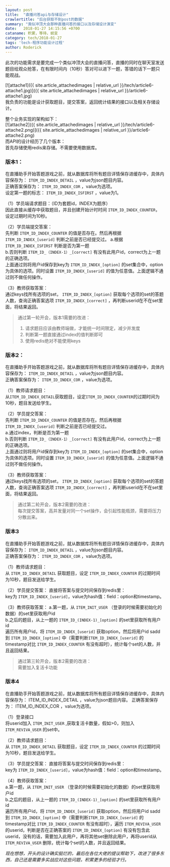 ```yaml
---
layout: post
title:  "直播问答api与存储设计"
crawlertitle: "后台获取不到post的数据"
summary: "类似冲顶大会那种直播问答的接口以及存储设计演变"
date:   2018-01-27 14:15:56 +0700
cataname: 积累，等待，蜕变
category: tech/2018-01-27
tags: 'tech-程序功能设计过程'
author: Roderick
---
```

此次的功能需求是要完成一个类似冲顶大会的直播问答，直播的同时在聊天室发送题目给观众抢答，在有限时间内（10秒）答对可以进下一题，答错的话下一题只能观战。  

[![attache1]({{ site.article_attachedimages | relative_url }}/tech/article6-attache1.jpg)]({{ site.article_attachedimages | relative_url }}/article6-attache1.jpg)  
我负责的功能是设计获取题目，提交答案，返回统计结果的接口以及相关存储设计。  

整个业务实现的架构如下：  
[![attache2]({{ site.article_attachedimages | relative_url }}/tech/article6-attache2.png)]({{ site.article_attachedimages | relative_url }}/article6-attache2.png)   
而API的设计经历了几个版本：  
首先存储使用redis来存储。不需要使用数据库。  
### 版本1： ###
在直播助手开始答题游戏之前，就从数据库将所有题目详情保存进缓存中，具体内容保存为： `ITEM_ID_INDEX_DETAIL` ，value为json题目内容。  
正确答案保存为： `ITEM_ID_INDEX_COR` ，value为选项。  
设定第一题的标志： `ITEM_ID_INDEX_ISFIRST` ，value为1。 
 
（1）学员端请求题目：（ID为套题id，INDEX为题序）    
因此直接从缓存中获取题目，并且创建开始计时时间 `ITEM_ID_INDEX_COUNTER`，设定过期时间为10秒。  

（2）学员端提交答案：  
先判断 `ITEM_ID_INDEX_COUNTER` 的值是否存在。然后再根据 `ITEM_ID_INDEX_[userid]` 判断之前是否已经提交过。
a.根据 `ITEM_ID_INDEX_ISFIRST` 判断是否为第一题  
b.否则判断 `ITEM_ID_（INDEX-1）_[correct]` 有没有此用户id，correct为上一题的正确选项。  
上面通过则将用户id保存到key为 `ITEM_ID_INDEX_[option]` 的set集合中，option为具体的选项。同时设置 `ITEM_ID_INDEX_[userid]` 的值为任意值。上面逻辑不通过则不做任何操作。  

（3）教师获取答案：  
通过keys找所有选项的set， `ITEM_ID_INDEX_[option]` 获取每个选项的set的答题人数，查询正确答案选项 `ITEM_ID_INDEX_[correct]` ，再判断userid在不在set里面，将结果返回。

> 通过第一轮开会，版本1需要的改进：  
> 1. 请求题目应该由教师端做，才能统一时间限定，减少并发度   
> 2. 判断第一题直接通过index的值判断即可  
> 3. 使用redis绝对不能使用keys

### 版本2： ###
在直播助手开始答题游戏之前，就从数据库将所有题目详情保存进缓存中，具体内容保存为： `ITEM_ID_INDEX_DETAIL` ，value为json题目内容。  
正确答案保存为： `ITEM_ID_INDEX_COR` ，value为选项。

（1）教师请求题目：  
从`ITEM_ID_INDEX_DETAIL`获取题目，设定`ITEM_ID_INDEX_COUNTER`的过期时间为10秒，题目发送给学生。

（2）学员提交答案：  
先判断 `ITEM_ID_INDEX_COUNTER` 的值是否存在。然后再根据 `ITEM_ID_INDEX_[userid]` 判断之前是否已经提交过。    
a.通过index，判断是否为第一题   
b.否则判断 `ITEM_ID_（INDEX-1）_[correct]` 有没有此用户id，correct为上一题的正确选项。  
上面通过则将用户id保存到key为 `ITEM_ID_INDEX_[option]` 的set集合中，option为具体的选项。同时设置 `ITEM_ID_INDEX_[userid]` 的值为任意值。上面逻辑不通过则不做任何操作。

（3）教师获取答案：  
通过keys找所有选项的set， `ITEM_ID_INDEX_[option]` 获取每个选项的set的答题人数，查询正确答案选项 `ITEM_ID_INDEX_[correct]` ，再判断userid在不在set里面，将结果返回。

> 通过第二轮开会，版本2需要的改进：  
> 每次提交答案，高并发量对同一个set操作，会引起性能瓶颈，需要将压力分散出来。   

### 版本3 ###
在直播助手开始答题游戏之前，就从数据库将所有题目详情保存进缓存中，具体内容保存为： `ITEM_ID_INDEX_DETAIL` ，value为json题目内容。  
正确答案保存为： `ITEM_ID_INDEX_COR` ，value为选项。

（1）教师请求题目：  
从 `ITEM_ID_INDEX_DETAIL` 获取题目，设定 `ITEM_ID_INDEX_COUNTER` 的过期时间为10秒，题目发送给学生。

（2）学员提交答案：
直接将答案与提交时间保存到redis里：  
key为 `ITEM_ID_INDEX_[userid]`，value为hash值：field：option和timestamp。

（3）教师获取答案：
a.第一题，从 `ITEM_INIT_USER` （登录的时候需要初始化的数据）的set里获取用户id   
b.之后的题目，从上一题的 `ITEM_ID_(INDEX-1)_[option]` 的set里获取所有用户id    
遍历所有用户id，将 `ITEM_ID_INDEX_[userid]` 获取option，然后将用户id sadd到 `ITEM_ID_INDEX_[option]` 中（需要判断`ITEM_ID_INDEX_[userid]` 的timestamp对比 `ITEM_ID_INDEX_COUNTER` 有没有超时），统计每个set的人数，并且返回结果。

> 通过第三轮开会，版本2需要的改进：  
> 需要加入复活卡功能

### 版本4 ###
在直播助手开始答题游戏之前，就从数据库将所有题目详情保存进缓存中，具体内容保存为： ITEM_ID_INDEX_DETAIL ，value为json题目内容。
正确答案保存为： ITEM_ID_INDEX_COR ，value为选项。

（1）登录接口  
将userid加入 `ITEM_INIT_USER` ,获取复活卡数量，假如>0，则加入 `ITEM_REVIVA_USER` 的set中。

（2）教师请求题目：  
从 `ITEM_ID_INDEX_DETAIL` 获取题目，设定 `ITEM_ID_INDEX_COUNTER` 的过期时间为10秒，题目发送给学生。

（3）学员提交答案：
直接将答案与提交时间保存到redis里：  
key为 `ITEM_ID_INDEX_[userid]`，value为hash值：field：option和timestamp。

（4）教师获取答案：  
a.第一题，从 `ITEM_INIT_USER` （登录的时候需要初始化的数据）的set里获取用户id  
b.之后的题目，从上一题的 `ITEM_ID_(INDEX-1)_[option]` 的set里获取所有用户id  
遍历所有用户id，将 `ITEM_ID_INDEX_[userid]` 获取option，然后将用户id sadd到 `ITEM_ID_INDEX_[option]` 中（需要判断`ITEM_ID_INDEX_[userid]` 的timestamp对比 `ITEM_ID_INDEX_COUNTER` 有没有超时），遍历 `ITEM_REVIVA_USER` 的userid，判断是否在正确答案的 `ITEM_ID_INDEX_[option]` 有没有包含此userid，没有的话，需要加入此用户，再将其他set删除此用户，再将userid从 `ITEM_REVIVA_USER` 删除，统计每个set的人数，并且返回结果。

*现在想想，开头的设计确实挺烂的，最后在各位大佬的提议帮助下，改进了很多东西，自己还是需要多实战应对这些问题，积累更多的经验才行。*